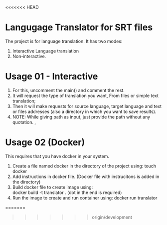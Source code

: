 <<<<<<< HEAD
# Langugage Translator for SRT files
The project is for language translation.
It has two modes:
1. Interactive Language translation    
2. Non-interactive.


# Usage 01 - Interactive
1. For this, uncomment the main() and comment the rest.  
2. It will request the type of translation you want, From files or simple text translation;
3. Then it will make requests for source language, target language and text or files addresses (also a directory in which you want to save results).
4. NOTE: While giving path as input, just provide the path without any quotation.
,
# Usage 02 (Docker)
This requires that you have docker in your system.  
1. Create a file named docker in the directory of the project using:  touch docker
2. Add instructions in docker file. (Docker file with instrucitons is added in the directory)
3. Build docker file to create image using:  
  docker build -t translator . (dot in the end is required)
4. Run the image to create and run container using:
docker run translator


=======
<!-- # Translator
## The translator required three inputs that it will request.
## Language tag: Listed to choose among several languages (source language in which text will be entered)
## language tag: Listed to choose among several languages (target language in which text translation is required)
## Text: text that needs to be translated -->
>>>>>>> origin/development

